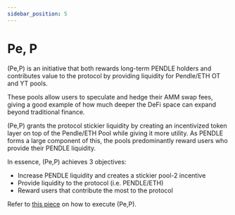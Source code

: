 ```yaml
---
sidebar_position: 5
---
```


# Pe, P

(Pe,P) is an initiative that both rewards long-term PENDLE holders and contributes value to the protocol by providing liquidity for Pendle/ETH OT and YT pools.

These pools allow users to speculate and hedge their AMM swap fees, giving a good example of how much deeper the DeFi space can expand beyond traditional finance.

(Pe,P) grants the protocol stickier liquidity by creating an incentivized token layer on top of the Pendle/ETH Pool while giving it more utility. As PENDLE forms a large component of this, the pools predominantly reward users who provide their PENDLE liquidity.

In essence, (Pe,P) achieves 3 objectives:

* Increase PENDLE liquidity and creates a stickier pool-2 incentive
* Provide liquidity to the protocol (i.e. PENDLE/ETH)
* Reward users that contribute the most to the protocol

Refer to [this piece](https://medium.com/pendle/pe-p-tutorial-2d49f9c0e2aa) on how to execute (Pe,P).